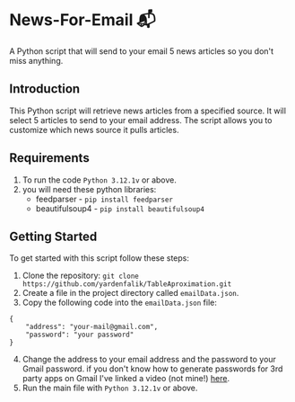 # News-For-Email 📬
A Python script that will send to your email 5 news articles so you don't miss anything.

## Introduction
This Python script will retrieve news articles from a specified source. It will select 5 articles to send to your email address. The script allows you to customize which news source it pulls articles.

## Requirements
1. To run the code `Python 3.12.1v` or above.
2. you will need these python libraries:
    * feedparser - `pip install feedparser`
    * beautifulsoup4 - `pip install beautifulsoup4`
## Getting Started
To get started with this script follow these steps:
1. Clone the repository: `git clone https://github.com/yardenfalik/TableAproximation.git`
2. Create a file in the project directory called `emailData.json`.
3. Copy the following code into the `emailData.json` file:
```
{
    "address": "your-mail@gmail.com",
    "password": "your password"
}
```
4. Change the address to your email address and the password to your Gmail password.
   if you don't know how to generate passwords for 3rd party apps on Gmail I've linked a video (not mine!)
   [here](https://www.youtube.com/watch?v=lSURGX0JHbA).
6. Run the main file with `Python 3.12.1v` or above.
